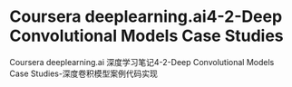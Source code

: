 # Coursera deeplearning.ai4-2-Deep Convolutional Models Case Studies
Coursera deeplearning.ai 深度学习笔记4-2-Deep Convolutional Models Case Studies-深度卷积模型案例代码实现